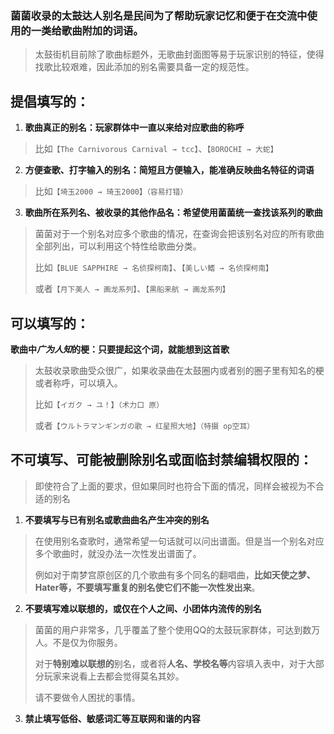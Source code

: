 <!-- 对于菌菌别名表格的维护已经完成，在对表格进行整理规范的同时，对别名的收录流程增加了审核的部分。现在大家填写别名后，菌菌会自动将变更记录提交审核。为了让大家的别名可以被顺利收录，请参考以下填写建议： -->

### 菌菌收录的太鼓达人别名是民间为了帮助玩家记忆和便于在交流中使用的一类给歌曲附加的词语。
> 太鼓街机目前除了歌曲标题外，无歌曲封面图等易于玩家识别的特征，使得找歌比较艰难，因此添加的别名需要具备一定的规范性。

## 提倡填写的：
1. **歌曲真正的别名：玩家群体中一直以来给对应歌曲的称呼**<br/>
>  比如`【The Carnivorous Carnival → tcc】`、`【8OROCHI → 大蛇】`

2. **方便查歌、打字输入的别名：简短且方便输入，能准确反映曲名特征的词语**<br/>
>  比如`【埼玉2000 → 琦玉2000】（容易打错）`

3. **歌曲所在系列名、被收录的其他作品名：希望使用菌菌统一查找该系列的歌曲**<br/>
> 菌菌对于一个别名对应多个歌曲的情况，在查询会把该别名对应的所有歌曲全部列出，可以利用这个特性给歌曲分类。
>
> 比如`【BLUE SAPPHIRE → 名侦探柯南】`、`【美しい鰭 → 名侦探柯南】`
>
> 或者`【月下美人 → 画龙系列】`、`【黒船来航 → 画龙系列】`

## 可以填写的：
**歌曲中*广为人知*的梗：只要提起这个词，就能想到这首歌**<br/>
>  太鼓收录歌曲受众很广，如果收录曲在太鼓圈内或者别的圈子里有知名的梗或者称呼，可以填入。
>
>  比如`【イガク → ユ！】（术力口 原）`
> 
>  或者`【ウルトラマンギンガの歌 → 红星照大地】（特摄 op空耳）`




## 不可填写、可能被删除别名或面临封禁编辑权限的：
>  即使符合了上面的要求，但如果同时也符合下面的情况，同样会被视为不合适的别名

1. **不要填写与已有别名或歌曲曲名产生冲突的别名**
>  在使用别名查歌时，通常希望一句话就可以问出谱面。但是当一个别名对应多个歌曲时，就没办法一次性发出谱面了。
>
>  例如对于南梦宫原创区的几个歌曲有多个同名的翻唱曲，**比如天使之梦、Hater等，不要填写重复的别名使它们不能一次性发出来**。


2. **不要填写难以联想的，或仅在个人之间、小团体内流传的别名**
>  菌菌的用户非常多，几乎覆盖了整个使用QQ的太鼓玩家群体，可达到数万人。不是仅为你服务。
>  
>  对于**特别难以联想的**别名，或者将**人名、学校名等**内容填入表中，对于大部分玩家来说看上去都会觉得莫名其妙。
>  
>  请不要做令人困扰的事情。

3. **禁止填写低俗、敏感词汇等互联网和谐的内容**